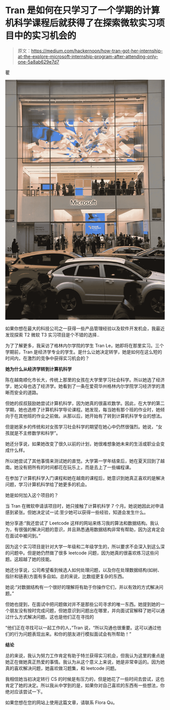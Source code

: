 # Tran 是如何在只学习了一个学期的计算机科学课程后就获得了在探索微软实习项目中的实习机会的

> 原文：<https://medium.com/hackernoon/how-tran-got-her-internship-at-the-explore-microsoft-internship-program-after-attending-only-one-5a8ab629e7d7>

瞿

![](img/f36be963f603f9e94cf855cbb3cf778a.png)

如果你想在最大的科技公司之一获得一些产品管理经验以及软件开发机会，我最近发现探索 T2 微软 T3 实习项目是个不错的选择..

为了了解更多，我采访了格林内尔学院的学生 Tran Le，她即将在那里实习。三个学期前，Tran 是经济学专业的学生。是什么让她决定转学，她是如何在这么短的时间内，在激烈的竞争中获得实习机会的？

**她为什么从经济学转到计算机科学**

陈在越南顺化市长大，传统上那里的女孩在大学里学习社会科学。所以她选了经济学，她父母也选了经济学。她看到了一条在爱荷华州格林内尔学院学习经济学的清晰而安全的道路。

但她的叔叔鼓励她尝试计算机科学，因为她真的很喜欢数学。因此，在大学的第二学期，她也选修了计算机科学导论课程。她发现，每当她有那个班的作业时，她倾向于在其他班的作业之前做。从那以后，她开始有了转到计算机科学专业的想法。

但是她家乡的传统和对女孩学习社会科学的期望在她心中仍然很强烈。她说，“女孩就是不主修数学和科学”。

她还分享说，如果她改变了很久以前的计划，她很难想象她未来的生活或职业会变成什么样。

所以她尝试了其他事情来测试她的直觉。大学第一学年结束后，她在夏天回到了越南。她没有把所有的时间都花在玩乐上，而是去上了一些编程课。

在参加了计算机科学入门课程和她在越南的课程后，她意识到她真正喜欢的是解决问题，学习计算机科学给了她更多的机会。

她是如何加入这个项目的？

当 Tran 在微软申请该项目时，她只接触了计算机科学 7 个月。她说她因此对申请感到紧张。但她决定试一试:至少她可以获得一些经验，知道会发生什么。

她分享道:“我还尝试了 Leetcode 这样的网站来练习我的算法和数据结构。我认为，有很强的解决问题的意识，并且熟悉通用数据结构非常有帮助，因为这肯定会在面试中被问到。”

因为这个实习项目是针对大学一年级和二年级学生的，所以要求不会深入到这么深的问题中。但是她仍然做了很多 leetcode 问题，因为她真的很喜欢练习这些问题。这超越了她的技能。

她还分享说，公司希望看到候选人如何处理问题，以及你在处理数据结构(如树、指针和链表)方面有多自如。总的来说，比数组更复杂的东西。

她说:“对数据结构有一个很好的理解将有助于你操作它们，并以有效的方式解决问题。”

但她也提到，在面试中把问题做对并不是那些公司寻求的唯一东西。她提到她的一个朋友没有按时完成问题，但她意识到问题出在哪里，并向面试官解释了她可以通过什么方式解决问题。这也是他们正在寻找的

“他们正在寻找可以一起工作的人，”Tran 说，“所以沟通也很重要。这可以通过他们的行为问题表现出来。和你的朋友进行模拟面试会有所帮助！”

**结论**

总的来说，我认为努力工作肯定有助于特兰获得实习机会，但我认为这里的重点是她正在做她真正热爱的事情。我认为从这个意义上来说，她是非常幸运的。因为她真的喜欢解决问题，她喜欢做习题集，和 leetcode 问题。

我相信她当初决定转行 CS 的时候是有压力的，但是她花了一些时间去尝试，这也肯定了她的决定。所以我从中学到的是，如果你对自己喜欢的东西有一些想法，你绝对应该尝试一下。

如果您想在您的网站上使用这篇文章，请联系 Flora Qu。